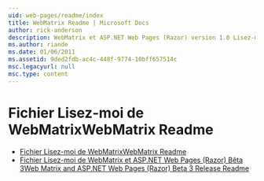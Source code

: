 ```yaml
---
uid: web-pages/readme/index
title: WebMatrix Readme | Microsoft Docs
author: rick-anderson
description: WebMatrix et ASP.NET Web Pages (Razor) version 1.0 Lisez-moi
ms.author: riande
ms.date: 01/06/2011
ms.assetid: 9ded2fdb-ac4c-448f-9774-10bff657514c
msc.legacyurl: null
msc.type: content
---
```

<a name="webmatrix-readme"></a><span data-ttu-id="f27b2-103">Fichier Lisez-moi de WebMatrix</span><span class="sxs-lookup"><span data-stu-id="f27b2-103">WebMatrix Readme</span></span>
====================
- [<span data-ttu-id="f27b2-104">Fichier Lisez-moi de WebMatrix</span><span class="sxs-lookup"><span data-stu-id="f27b2-104">WebMatrix Readme</span></span>](overview.md)
- [<span data-ttu-id="f27b2-105">Fichier Lisez-moi de WebMatrix et ASP.NET Web Pages (Razor) Bêta 3</span><span class="sxs-lookup"><span data-stu-id="f27b2-105">Web Matrix and ASP.NET Web Pages (Razor) Beta 3 Release Readme</span></span>](beta3.md)
